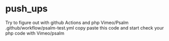 # push_ups

Try to figure out with github Actions and php Vimeo/Psalm
.github/workflow/psalm-test.yml 
copy paste this code and start check your php code with Vimeo/psalm
